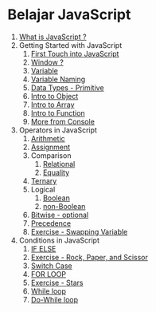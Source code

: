 # Belajar JavaScript

1. [What is JavaScript ?](https://github.com/bashocode/javascript/blob/master/second%20week/js/introduction.md)
1. Getting Started with JavaScript
   1. [First Touch into JavaScript](https://github.com/bashocode/javascript/blob/master/second%20week/js/start.md)
   1. [Window ?](https://github.com/bashocode/javascript/blob/master/second%20week/js/window.md)
   1. [Variable](https://github.com/bashocode/javascript/blob/master/second%20week/js/variable.md)
   1. [Variable Naming](https://github.com/bashocode/javascript/blob/master/second%20week/js/varname.md)
   1. [Data Types - Primitive](https://github.com/bashocode/javascript/blob/master/second%20week/js/valueOfVar.md)
   1. [Intro to Object](https://github.com/bashocode/javascript/blob/master/second%20week/js/basicObject.md)
   1. [Intro to Array](https://github.com/bashocode/javascript/blob/master/second%20week/js/basicArray.md)
   1. [Intro to Function](https://github.com/bashocode/javascript/blob/master/second%20week/js/basicFuntion.md)
   1. [More from Console](https://github.com/bashocode/javascript/blob/master/second%20week/js/console.md)
1. Operators in JavaScript
   1. [Arithmetic](https://github.com/bashocode/javascript/blob/master/second%20week/js/arithmetic.md)
   1. [Assignment](https://github.com/bashocode/javascript/blob/master/second%20week/js/assignment.md)
   1. Comparison
      1. [Relational](https://github.com/bashocode/javascript/blob/master/second%20week/js/comparison.md)
      1. [Equality](https://github.com/bashocode/javascript/blob/master/second%20week/js/equality.md)
   1. [Ternary](https://github.com/bashocode/javascript/blob/master/second%20week/js/ternary.md)
   1. Logical
      1. [Boolean](https://github.com/bashocode/javascript/blob/master/second%20week/js/logical.md)
      1. [non-Boolean](https://github.com/bashocode/javascript/blob/master/second%20week/js/logically.md)
   1. [Bitwise - optional](https://github.com/bashocode/javascript/blob/master/second%20week/js/bitwise.md)
   1. [Precedence](https://github.com/bashocode/javascript/blob/master/second%20week/js/precedence.md)
   1. [Exercise - Swapping Variable](https://github.com/bashocode/challenge/blob/master/neko/changeUs.js)
1. Conditions in JavaScript
   1. [IF ELSE](https://github.com/bashocode/javascript/blob/master/second%20week/js/ifElse.md)
   1. [Exercise - Rock, Paper, and Scissor](https://github.com/bashocode/challenge/blob/master/neko/rps.js)
   1. [Switch Case](https://github.com/bashocode/javascript/blob/master/second%20week/js/switchCase.md)
   1. [FOR LOOP](https://github.com/bashocode/javascript/blob/master/second%20week/js/for.md)
   1. [Exercise - Stars](https://github.com/bashocode/javascript/blob/master/second%20week/js/stars.md)
   1. [While loop](https://github.com/bashocode/javascript/blob/master/second%20week/js/while.md)
   1. [Do-While loop](https://github.com/bashocode/javascript/blob/master/second%20week/js/dowhile.md)
